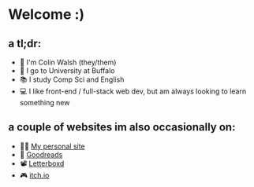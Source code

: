 # Welcome :)

## a tl;dr:
- 👋 I'm Colin Walsh (they/them)
- 🐂 I go to University at Buffalo
- 📚 I study Comp Sci and English
- 💻 I like front-end / full-stack web dev, but am always looking to learn something new

## a couple of websites im also occasionally on:
- 👩‍💻 [My personal site](https://cwalsh.dev)
- 📖 [Goodreads](https://goodreads.com/grubgrub)
- 📽️ [Letterboxd](https://letterboxd.com/beetosu/)
- 🎮 [itch.io](https://beetosu.itch.io)
